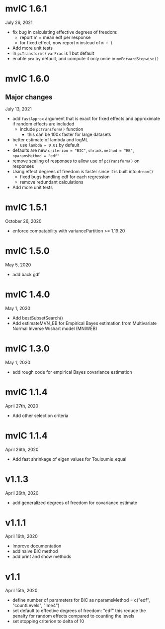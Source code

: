 # mvIC 1.6.1
July 26, 2021

- fix bug in calculating effective degrees of freedom: 
   - report m = mean edf per response
   - for fixed effect, now report `m` instead of `m + 1`
- Add more unit tests
- in `pcTransform()` `varFrac` is 1 but default
- enable `pca` by default, and compute it only once in `mvForwardStepwise()`

# mvIC 1.6.0  
## Major changes
July 13, 2021

- add `fastApprox` argument that is exact for fixed effects and approximate if random effects are included
   - include `pcTransform()` function
	 - this can be 100x faster for large datasets
- better estimate of lambda and logML 
	- use `lambda = 0.01` by default
- defaults are new `criterion = "BIC"`, `shrink.method = "EB"`, `nparamsMethod = "edf"`
- remove scaling of responses to allow use of `pcTransform()` on responses
- Using effect degrees of freedom is faster since it is built into `dream()`
	- fixed bugs handling edf for each regression
	- remove redundant calculations
-  Add more unit tests

# mvIC 1.5.1  
October 26, 2020
- enforce compatability with variancePartition >= 1.19.20

# mvIC 1.5.0
  May 5, 2020
- add back gdf

# mvIC 1.4.0
  May 1, 2020
- Add bestSubsetSearch()
- Add estimateMVN_EB for Empirical Bayes estimation from Multivariate Normal Inverse Wishart model (MNIWEB)


# mvIC 1.3.0
  May 1, 2020
- add rough code for empirical Bayes covariance estimation 


# mvIC 1.1.4
  April 27th, 2020
- Add other selection criteria


# mvIC 1.1.4
  April 26th, 2020
- Add fast shrinkage of eigen values for Touloumis_equal


# v1.1.3
  April 26th, 2020
- add generalized degrees of freedom for covariance estimate

# v1.1.1
  April 16th, 2020
- Improve documentation
- add naive BIC method
- add print and show methods


# v1.1   
April 15th, 2020
- define number of parameters for BIC as nparamsMethod = c("edf", "countLevels", "lme4")
- set default to effective degrees of freedom: "edf" this reduce the penalty for random effects compared to counting the levels
- set stopping criterion to delta of 10